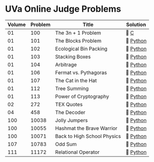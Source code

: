 # UVa Online Judge Problems

| Volume  | Problem | Title | Solution |
| ------- | ------- | ----- | -------- |
| 01 | 100 | The 3n + 1 Problem | :small_blue_diamond: [C](../uvaonlinejudge/c/p100.c) |
| 01 | 101 | The Blocks Problem | :small_orange_diamond: [Python](../uvaonlinejudge/python/p101.py) |
| 01 | 102 | Ecological Bin Packing | :small_blue_diamond: [Python](../uvaonlinejudge/python/p102.py) |
| 01 | 103 | Stacking Boxes | :small_orange_diamond: [Python](../uvaonlinejudge/python/p103.py) |
| 01 | 104 | Arbitrage | :small_orange_diamond: [Python](../uvaonlinejudge/python/p104.py) |
| 01 | 106 | Fermat vs. Pythagoras | :small_orange_diamond: [Python](../uvaonlinejudge/python/p106.py) |
| 01 | 107 | The Cat in the Hat | :small_blue_diamond: [Python](../uvaonlinejudge/python/p107.py) |
| 01 | 112 | Tree Summing | :small_orange_diamond: [Python](../uvaonlinejudge/python/p112.py) |
| 01 | 113 | Power of Cryptography | :small_blue_diamond: [Python](../uvaonlinejudge/python/p113.py) |
| 02 | 272 | TEX Quotes | :small_blue_diamond: [Python](../uvaonlinejudge/python/p272.py) |
| 04 | 458 | The Decoder | :small_blue_diamond: [Python](../uvaonlinejudge/python/p458.py) |
| 100 | 10038 | Jolly Jumpers | :small_blue_diamond: [Python](../uvaonlinejudge/python/p10038.py) |
| 100 | 10055 | Hashmat the Brave Warrior | :small_blue_diamond: [Python](../uvaonlinejudge/python/p10055.py) |
| 100 | 10071 | Back to High School Physics | :small_blue_diamond: [Python](../uvaonlinejudge/python/p10071.py) |
| 107 | 10783 | Odd Sum | :small_blue_diamond: [Python](../uvaonlinejudge/python/p10783.py) |
| 111 | 11172 | Relational Operator | :small_blue_diamond: [Python](../uvaonlinejudge/python/p11172.py) |